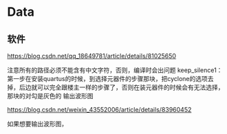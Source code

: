 # Data
软件
------
https://blog.csdn.net/qq_18649781/article/details/81025650

注意所有的路径必须不能含有中文字符，否则，编译时会出问题
keep_silence1： 第一步在安装quartus的时候，到选择元器件的步骤那块，把cyclone的选项去掉，后边就可以完全跟楼主一样的步骤了，否则在装元器件的时候会有无法选择，那块的对勾是灰色的
输出波形图

https://blog.csdn.net/weixin_43552006/article/details/83960452

如果想要输出波形图，

